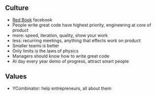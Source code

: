 ## Culture
- [Red Book](https://twitter.com/amasad/status/1586758290641285120) facebook
- People write great code have highest priority, engineering at core of product
- more: speed, iteration, quality, show your work
- less: recurring meetings, anything that effects work on product
- Smaller teams is better
- Only limits is the laws of physics
- Managers should know how to write great code
- AI day every year demo of progress, attract smart people

## Values
- YCombinator: help entrepreneurs, all about them
